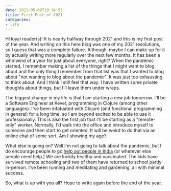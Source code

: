 ```yaml
---
date: 2021-05-09T19:14:52
title: First Post of 2021
categories:
- life
---
```


Hi loyal reader(s)! It is nearly halfway through 2021 and this is my first post of the
year. And writing on this here blog was one of my 2021 resolutions, so I guess that was
a complete failure. Although, maybe I can make up for it by actually writing more
regularly over the next few months. It has been a whirlwind of a year for just about
everyone, right? When the pandemic started, I remember making a list of the things that
I might want to blog about and the only thing I remember from that list was that I
wanted to blog about "not wanting to blog about the pandemic". It was just too
exhausting to think about. And I think I still feel that way. I have written some
private thoughts about things, but I'll leave them under wraps.

The biggest change in my life is that I am starting a new job tomorrow. I'll be a
Software Engineer at Kevel, programming in Clojure (among other languages). I've been
infatuated with Clojure (and functional programming in general) for a long time, so I am
beyond excited to be able to use it professionally. This is also the first job that I'll
be starting as a "remote-only" worker. Normally, I'd walk into the office and introduce
myself to someone and then start to get oriented. It will be weird to do that via an
online chat of some sort. Am I showing my age?

What else is going on? Well I'm not going to talk about the pandemic, but I do encourage
people to go [help out people in India](https://aif.org/donate/covid-19-response/) (or
wherever else people need help.) We are luckily healthy and vaccinated. The kids have
survived remote schooling and two of them have returned to school partly in-person. I've
been running and meditating and gardening, all with minimal success.

So, what is up with you all? Hope to write again before the end of the year.

